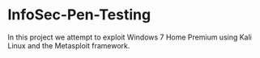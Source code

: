 # InfoSec-Pen-Testing
In this project we attempt to exploit Windows 7 Home Premium using Kali Linux and the Metasploit framework.
